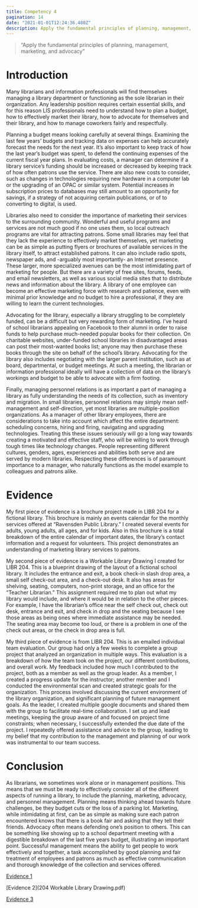 ```yaml
---
title: Competency 4
pagination: 14
date: "2021-01-01T12:24:36.480Z"
description: Apply the fundamental principles of planning, management, marketing, and advocacy
---
```


> “Apply the fundamental principles of planning, management, marketing, and advocacy”



# Introduction



Many librarians and information professionals will find themselves managing a library department or functioning as the sole librarian in their organization. Any leadership position requires certain essential skills, and for this reason LIS professionals need to understand how to plan a budget, how to effectively market their library, how to advocate for themselves and their library, and how to manage coworkers fairly and respectfully.



Planning a budget means looking carefully at several things. Examining the last few years’ budgets and tracking data on expenses can help accurately forecast the needs for the next year. It’s also important to keep track of how the last year’s budget was spent, to defend the continuing expenses of the current fiscal year plans. In evaluating costs, a manager can determine if a library service’s funding should be increased or decreased by keeping track of how often patrons use the service. There are also new costs to consider, such as changes in technologies requiring new hardware in a computer lab or the upgrading of an OPAC or similar system. Potential increases in subscription prices to databases may still amount to an opportunity for savings, if a strategy of not acquiring certain publications, or of to converting to digital, is used.



Libraries also need to consider the importance of marketing their services to the surrounding community. Wonderful and useful programs and services are not much good if no one uses them, so local outreach programs are vital for attracting patrons. Some small libraries may feel that they lack the experience to effectively market themselves, yet marketing can be as simple as putting flyers or brochures of available services in the library itself, to attract established patrons. It can also include radio spots, newspaper ads, and -arguably most importantly- an Internet presence. These larger, more specialized avenues can be the most intimidating part of marketing for people. But there are a variety of free sites, forums, feeds, and email newsletters, as well as various social media sites that to distribute news and information about the library. A library of one employee can become an effective marketing force with research and patience, even with minimal prior knowledge and no budget to hire a professional, if they are willing to learn the current technologies.



Advocating for the library, especially a library struggling to be completely funded, can be a difficult but very rewarding form of marketing. I’ve heard of school librarians appealing on Facebook to their alumni in order to raise funds to help purchase much-needed popular books for their collection. On charitable websites, under-funded school libraries in disadvantaged areas can post their most-wanted books list; anyone may then purchase these books through the site on behalf of the school’s library. Advocating for the library also includes negotiating with the larger parent institution, such as at board, departmental, or budget meetings. At such a meeting, the librarian or information professional ideally will have a collection of data on the library’s workings and budget to be able to advocate with a firm footing.



Finally, managing personnel relations is as important a part of managing a library as fully understanding the needs of its collection, such as inventory and migration. In small libraries, personnel relations may simply mean self-management and self-direction, yet most libraries are multiple-position organizations. As a manager of other library employees, there are considerations to take into account which affect the entire department: scheduling concerns, hiring and firing, navigating and upgrading technologies. Treating this these issues seriously will go a long way towards creating a motivated and effective staff, who will be willing to work through tough times like technology changes. People representing different cultures, genders, ages, experiences and abilities both serve and are served by modern libraries. Respecting these differences is of paramount importance to a manager, who naturally functions as the model example to colleagues and patrons alike.



# Evidence



My first piece of evidence is a brochure project made in LIBR 204 for a fictional library. This brochure is mainly an events calendar for the monthly services offered at “Ravensden Public Library.” I created several events for adults, young adults, all ages, and for kids. Also in this brochure is a total breakdown of the entire calendar of important dates, the library’s contact information and a request for volunteers. This project demonstrates an understanding of marketing library services to patrons.



My second piece of evidence is a Workable Library Drawing I created for LIBR 204. This is a blueprint drawing of the layout of a fictional school library. It includes the entrance and exit, a book check-in slash drop area, a small self check-out area, and a check-out desk. It also has areas for shelving, seating, computers, non-print storage, and an office for the “Teacher Librarian.” This assignment required me to plan out what my library would include, and where it would be in relation to the other pieces. For example, I have the librarian’s office near the self check out, check out desk, entrance and exit, and check in drop and the seating because I see those areas as being ones where immediate assistance may be needed. The seating area may become too loud, or there is a problem in one of the check out areas, or the check in drop area is full.



My third piece of evidence is from LIBR 204. This is an emailed individual team evaluation. Our group had only a few weeks to complete a group project that analyzed an organization in multiple ways. This evaluation is a breakdown of how the team took on the project, our different contributions, and overall work. My feedback included how much I contributed to the project, both as a member as well as the group leader. As a member, I created a progress update for the instructor; another member and I conducted the environmental scan and created strategic goals for the organization. This process involved discussing the current environment of the library organization, and significant planning of future management goals. As the leader, I created multiple google documents and shared them with the group to facilitate real-time collaboration. I set up and lead meetings, keeping the group aware of and focused on project time constraints; when necessary, I successfully extended the due date of the project. I repeatedly offered assistance and advice to the group, leading to my belief that my contribution to the management and planning of our work was instrumental to our team success.



# Conclusion



As librarians, we sometimes work alone or in management positions. This means that we must be ready to effectively consider all of the different aspects of running a library, to include the planning, marketing, advocacy, and personnel management. Planning means thinking ahead towards future challenges, be they budget cuts or the loss of a parking lot. Marketing, while intimidating at first, can be as simple as making sure each patron encountered knows that there is a book fair and asking that they tell their friends. Advocacy often means defending one’s position to others. This can be something like showing up to a school department meeting with a digestible breakdown of the last five years budget, illustrating an important point. Successful management means the ability to get people to work effectively and together, a task accomplished by good planning and fair treatment of employees and patrons as much as effective communication and thorough knowledge of the collection and services offered.


[Evidence 1](204.Brochure.doc.pdf)

[Evidence 2](204 Workable Library Drawing.pdf)

[Evidence 3](204_Individual-Progress.doc.pdf)

